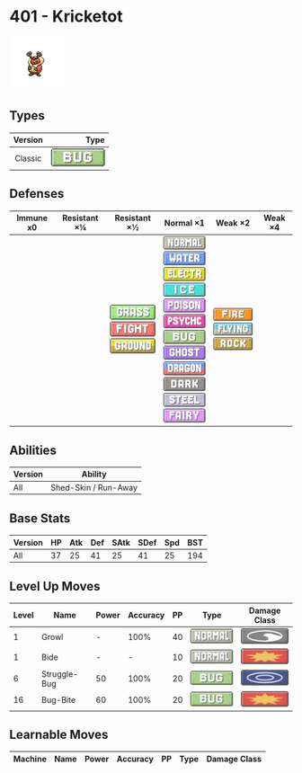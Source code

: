 # 401 - Kricketot

![kricketot](../img/pokemon/401.png)

## Types

| Version | Type                         |
| :-----: | ---------------------------: |
| Classic | ![bug](../img/types/bug.png) |

## Defenses

| Immune x0 | Resistant ×¼ | Resistant ×½                                                                                                       | Normal ×1                                                                                                                                                                                                                                                                                                                                                                                                                                                     | Weak ×2                                                                                                  | Weak ×4 |
| --------- | ------------ | ------------------------------------------------------------------------------------------------------------------ | ------------------------------------------------------------------------------------------------------------------------------------------------------------------------------------------------------------------------------------------------------------------------------------------------------------------------------------------------------------------------------------------------------------------------------------------------------------- | -------------------------------------------------------------------------------------------------------- | ------- |
|           |              | ![grass](../img/types/grass.png)<br/>![fighting](../img/types/fighting.png)<br/>![ground](../img/types/ground.png) | ![normal](../img/types/normal.png)<br/>![water](../img/types/water.png)<br/>![electric](../img/types/electric.png)<br/>![ice](../img/types/ice.png)<br/>![poison](../img/types/poison.png)<br/>![psychic](../img/types/psychic.png)<br/>![bug](../img/types/bug.png)<br/>![ghost](../img/types/ghost.png)<br/>![dragon](../img/types/dragon.png)<br/>![dark](../img/types/dark.png)<br/>![steel](../img/types/steel.png)<br/>![fairy](../img/types/fairy.png) | ![fire](../img/types/fire.png)<br/>![flying](../img/types/flying.png)<br/>![rock](../img/types/rock.png) |         |

## Abilities

| Version | Ability              |
| ------- | -------------------- |
| All     | Shed-Skin / Run-Away |

## Base Stats

| Version | HP | Atk | Def | SAtk | SDef | Spd | BST |
| ------- | -- | --- | --- | ---- | ---- | --- | --- |
| All     | 37 | 25  | 41  | 25   | 41   | 25  | 194 |

## Level Up Moves

| Level | Name         | Power | Accuracy | PP | Type                               | Damage Class                           |
| ----- | ------------ | ----- | -------- | -- | ---------------------------------- | -------------------------------------- |
| 1     | Growl        | -     | 100%     | 40 | ![normal](../img/types/normal.png) | ![status](../img/types/status.png)     |
| 1     | Bide         | -     | -        | 10 | ![normal](../img/types/normal.png) | ![physical](../img/types/physical.png) |
| 6     | Struggle-Bug | 50    | 100%     | 20 | ![bug](../img/types/bug.png)       | ![special](../img/types/special.png)   |
| 16    | Bug-Bite     | 60    | 100%     | 20 | ![bug](../img/types/bug.png)       | ![physical](../img/types/physical.png) |

## Learnable Moves

| Machine | Name | Power | Accuracy | PP | Type | Damage Class |
| ------- | ---- | ----- | -------- | -- | ---- | ------------ |
